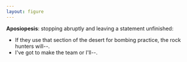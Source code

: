 ```yaml
---
layout: figure
---
```


**Aposiopesis**: stopping abruptly and leaving a statement unfinished:

 - If they use that section of the desert for bombing practice, the rock hunters will--.
 - I've got to make the team or I'll--.